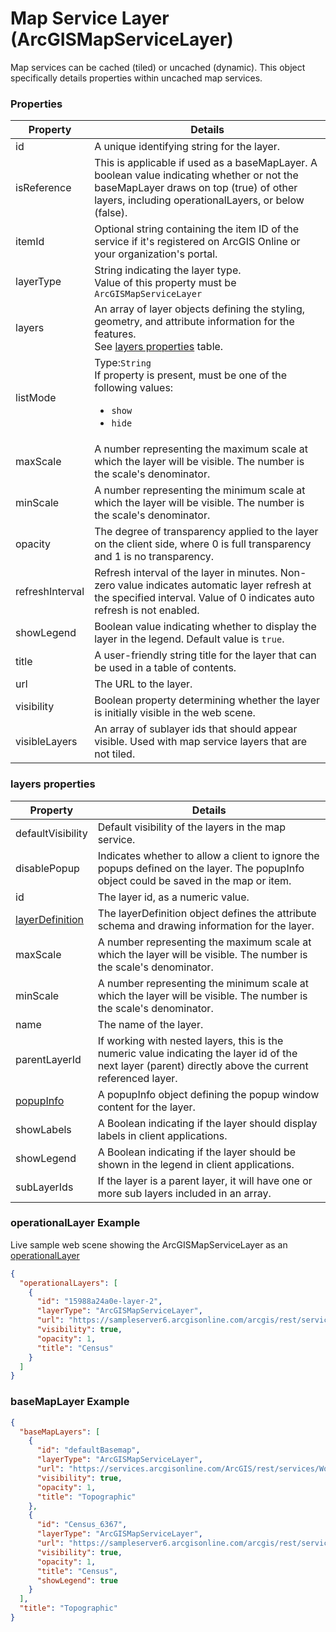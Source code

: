 # Map Service Layer (ArcGISMapServiceLayer)

Map services can be cached (tiled) or uncached (dynamic). This object specifically details properties within uncached map services.

### Properties

| Property | Details
| --- | ---
| id | A unique identifying string for the layer.
| isReference | This is applicable if used as a baseMapLayer. A boolean value indicating whether or not the baseMapLayer draws on top (true) of other layers, including operationalLayers, or below (false).
| itemId | Optional string containing the item ID of the service if it's registered on ArcGIS Online or your organization's portal.
| layerType | String indicating the layer type.<br>Value of this property must be `ArcGISMapServiceLayer`
| layers | An array of layer objects defining the styling, geometry, and attribute information for the features.<br>See [layers properties](#layers-properties) table.
| listMode | Type:`String`<br>If property is present, must be one of the following values: <ul><li>`show`</li><li>`hide`</li></ul>
| maxScale | A number representing the maximum scale at which the layer will be visible. The number is the scale's denominator.
| minScale | A number representing the minimum scale at which the layer will be visible. The number is the scale's denominator.
| opacity | The degree of transparency applied to the layer on the client side, where 0 is full transparency and 1 is no transparency.
| refreshInterval | Refresh interval of the layer in minutes. Non-zero value indicates automatic layer refresh at the specified interval. Value of 0 indicates auto refresh is not enabled.
| showLegend | Boolean value indicating whether to display the layer in the legend. Default value is `true`.
| title | A user-friendly string title for the layer that can be used in a table of contents.
| url | The URL to the layer.
| visibility | Boolean property determining whether the layer is initially visible in the web scene.
| visibleLayers | An array of sublayer ids that should appear visible. Used with map service layers that are not tiled.


### layers properties

| Property | Details
| --- | ---
| defaultVisibility | Default visibility of the layers in the map service.
| disablePopup | Indicates whether to allow a client to ignore the popups defined on the layer. The popupInfo object could be saved in the map or item.
| id | The layer id, as a numeric value.
| [layerDefinition](layerDefinition.md) | The layerDefinition object defines the attribute schema and drawing information for the layer.
| maxScale | A number representing the maximum scale at which the layer will be visible. The number is the scale's denominator.
| minScale | A number representing the minimum scale at which the layer will be visible. The number is the scale's denominator.
| name | The name of the layer.
| parentLayerId | If working with nested layers, this is the numeric value indicating the layer id of the next layer (parent) directly above the current referenced layer.
| [popupInfo](popupInfo.md) | A popupInfo object defining the popup window content for the layer.
| showLabels | A Boolean indicating if the layer should display labels in client applications.
| showLegend | A Boolean indicating if the layer should be shown in the legend in client applications.
| subLayerIds | If the layer is a parent layer, it will have one or more sub layers included in an array.


### operationalLayer Example

Live sample web scene showing the ArcGISMapServiceLayer as an [operationalLayer](https://www.arcgis.com/home/webscene/viewer.html?webscene=3c04b5e8c19c42e490b0823d05cf7a9d)

```json
{
  "operationalLayers": [
    {
      "id": "15988a24a0e-layer-2",
      "layerType": "ArcGISMapServiceLayer",
      "url": "https://sampleserver6.arcgisonline.com/arcgis/rest/services/Census/MapServer",
      "visibility": true,
      "opacity": 1,
      "title": "Census"
    }
  ]
}
```
### baseMapLayer Example

```json
{
  "baseMapLayers": [
    {
      "id": "defaultBasemap",
      "layerType": "ArcGISMapServiceLayer",
      "url": "https://services.arcgisonline.com/ArcGIS/rest/services/World_Topo_Map/MapServer",
      "visibility": true,
      "opacity": 1,
      "title": "Topographic"
    },
    {
      "id": "Census_6367",
      "layerType": "ArcGISMapServiceLayer",
      "url": "https://sampleserver6.arcgisonline.com/arcgis/rest/services/Census/MapServer",
      "visibility": true,
      "opacity": 1,
      "title": "Census",
      "showLegend": true
    }
  ],
  "title": "Topographic"
}
```

